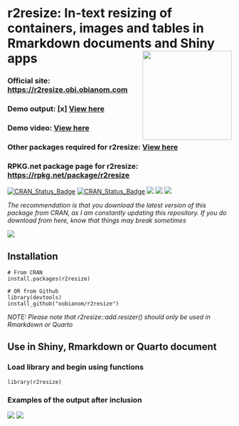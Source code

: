 # r2resize: In-text resizing of containers, images and tables in Rmarkdown documents and Shiny apps <img src="https://r2resize.obi.obianom.com/r2resize_logo.png" width="200" align="right"/>

### Official site: https://r2resize.obi.obianom.com

### Demo output: [x] [View here](https://rstudio-pubs-static.s3.amazonaws.com/977399_37ed43a251fe493d87efe81c452b7f7d.html)

### Demo video: [View here](https://r2resize.obi.obianom.com/r2resize-package.gif)

### Other packages required for r2resize: [View here](https://depends.rpkg.net/package/r2resize)

### RPKG.net package page for r2resize: https://rpkg.net/package/r2resize

[![CRAN\_Status\_Badge](https://img.shields.io/badge/rPkgNet-published-orange)](https://rnetwork.obi.obianom.com/package/r2resize) [![CRAN\_Status\_Badge](https://www.r-pkg.org/badges/version/r2resize)](https://cran.r-project.org/package=r2resize) [![](https://cranlogs.r-pkg.org/badges/r2resize)](https://cran.r-project.org/package=r2resize)
[![](https://cranlogs.r-pkg.org/badges/last-week/r2resize)](https://cran.r-project.org/package=r2resize)
[![](https://cranlogs.r-pkg.org/badges/grand-total/r2resize)](https://cran.r-project.org/package=r2resize)

_The recommendation is that you download the latest version of this package from CRAN, as I am constantly updating this repository. If you do download from here, know that things may break sometimes_

![](https://obianom.com/r2resize2.gif)

## Installation 

```{r}
# From CRAN
install.packages(r2resize)

# OR from Github
library(devtools)
install_github("oobianom/r2resize")
```

_NOTE: Please note that r2resize::add.resizer() should only be used in Rmarkdown or Quarto_

## Use in Shiny, Rmarkdown or Quarto document

### Load library and begin using functions

```{r}
library(r2resize)
```





### Examples of the output after inclusion

![](https://obianom.com/r2resize_card3.png)
![](https://obianom.com/r2resize_card4.png)
